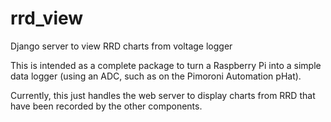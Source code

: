# rrd_view
Django server to view RRD charts from voltage logger

This is intended as a complete package to turn a Raspberry Pi into a simple
data logger (using an ADC, such as on the Pimoroni Automation pHat).

Currently, this just handles the web server to display charts from RRD that
have been recorded by the other components.
